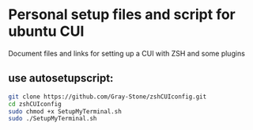 # Personal setup files and script for ubuntu CUI
 Document files and links for setting up a CUI with ZSH and some plugins

## use autosetupscript:
```bash
git clone https://github.com/Gray-Stone/zshCUIconfig.git
cd zshCUIconfig
sudo chmod +x SetupMyTerminal.sh  
sudo ./SetupMyTerminal.sh
```